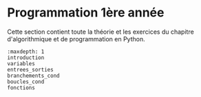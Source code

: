 <!-- Copyright 2024 Maxime Jan <maxime.jan@edufr.ch> -->
<!-- SPDX-License-Identifier: CC-BY-NC-SA-4.0 -->

# Programmation 1ère année

Cette section contient toute la théorie et les exercices du chapitre d'algorithmique et de programmation en Python.

```{toctree}
:maxdepth: 1
introduction
variables
entrees_sorties
branchements_cond
boucles_cond
fonctions
```

